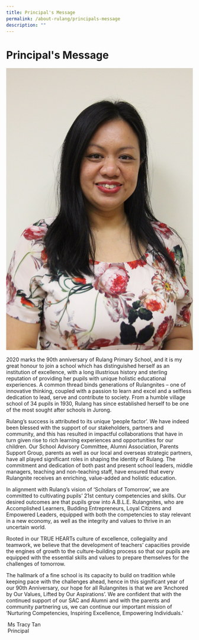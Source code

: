 ```yaml
---
title: Principal's Message
permalink: /about-rulang/principals-message
description: ""
---
```

# Principal's Message
![](/images/principal.jpg)
		 

2020 marks the 90th anniversary of Rulang Primary School, and it is my great honour to join a school which has distinguished herself as an institution of excellence, with a long illustrious history and sterling reputation of providing her pupils with unique holistic educational experiences. A common thread binds generations of Rulangnites – one of innovative thinking, coupled with a passion to learn and excel and a selfless dedication to lead, serve and contribute to society. From a humble village school of 34 pupils in 1930, Rulang has since established herself to be one of the most sought after schools in Jurong.  
  
Rulang’s success is attributed to its unique ‘people factor’. We have indeed been blessed with the support of our stakeholders, partners and community, and this has resulted in impactful collaborations that have in turn given rise to rich learning experiences and opportunities for our children. Our School Advisory Committee, Alumni Association, Parents Support Group, parents as well as our local and overseas strategic partners, have all played significant roles in shaping the identity of Rulang. The commitment and dedication of both past and present school leaders, middle managers, teaching and non-teaching staff, have ensured that every Rulangnite receives an enriching, value-added and holistic education.    
  
In alignment with Rulang’s vision of ‘Scholars of Tomorrow’, we are committed to cultivating pupils’ 21st century competencies and skills. Our desired outcomes are that pupils grow into A.B.L.E. Rulangnites, who are Accomplished Learners, Budding Entrepreneurs, Loyal Citizens and Empowered Leaders, equipped with both the competencies to stay relevant in a new economy, as well as the integrity and values to thrive in an uncertain world.    
  
Rooted in our TRUE HEARTs culture of excellence, collegiality and teamwork, we believe that the development of teachers’ capacities provide the engines of growth to the culture-building process so that our pupils are equipped with the essential skills and values to prepare themselves for the challenges of tomorrow.  
  
The hallmark of a fine school is its capacity to build on tradition while keeping pace with the challenges ahead, hence in this significant year of our 90th Anniversary, our hope for all Rulangnites is that we are ‘Anchored by Our Values, Lifted by Our Aspirations’. We are confident that with the continued support of our SAC and Alumni and with the parents and community partnering us, we can continue our important mission of ‘Nurturing Competencies, Inspiring Excellence, Empowering Individuals.’    
  
  
 Ms Tracy Tan  
 Principal